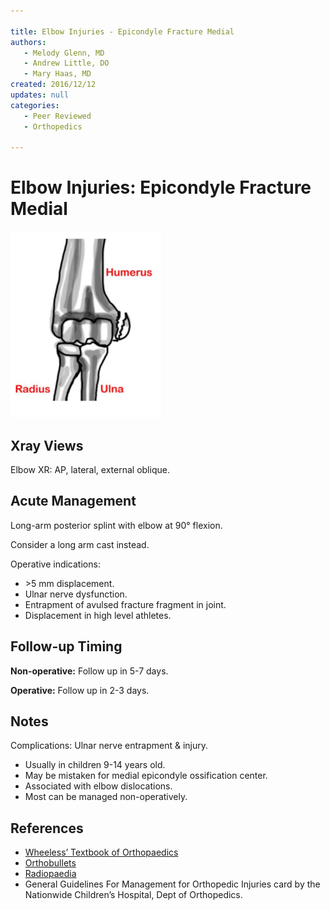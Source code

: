 ```yaml
---

title: Elbow Injuries - Epicondyle Fracture Medial
authors:
   - Melody Glenn, MD
   - Andrew Little, DO
   - Mary Haas, MD
created: 2016/12/12
updates: null
categories:
   - Peer Reviewed
   - Orthopedics

---
```


# Elbow Injuries: Epicondyle Fracture Medial

![](image-1.png)

## Xray Views

Elbow XR: AP, lateral, external oblique.

## Acute Management

Long-arm posterior splint with elbow at 90° flexion.

Consider a long arm cast instead.

Operative indications:
- &gt;5 mm displacement.
- Ulnar nerve dysfunction.
- Entrapment of avulsed fracture fragment in joint.
- Displacement in high level athletes.

## Follow-up Timing

**Non-operative:** Follow up in 5-7 days.

**Operative:** Follow up in 2-3 days.

## Notes

Complications: Ulnar nerve entrapment & injury.
- Usually in children 9-14 years old.
- May be mistaken for medial epicondyle ossification center.
- Associated with elbow dislocations.
- Most can be managed non-operatively.

## References

- [Wheeless’ Textbook of Orthopaedics](http://Wheelessonline.com)
- [Orthobullets](http://OrthoBullets.com)
- [Radiopaedia](http://Radiopaedia.org)
- General Guidelines For Management for Orthopedic Injuries card by the Nationwide Children’s Hospital, Dept of Orthopedics.
